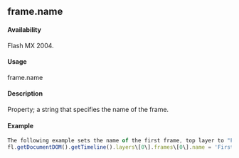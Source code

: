## frame.name

#### Availability

Flash MX 2004.

#### Usage

frame.name

#### Description

Property; a string that specifies the name of the frame.

#### Example

```javascript
The following example sets the name of the first frame, top layer to "First Frame" and then stores the name value in the frameLabel variable:
fl.getDocumentDOM().getTimeline().layers\[0\].frames\[0\].name = 'First Frame'; var frameLabel = fl.getDocumentDOM().getTimeline().layers\[0\].frames\[0\].name;

```